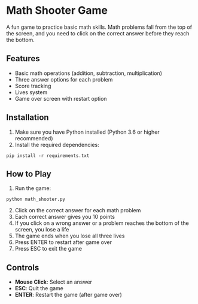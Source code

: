 # Math Shooter Game

A fun game to practice basic math skills. Math problems fall from the top of the screen, and you need to click on the correct answer before they reach the bottom.

## Features

- Basic math operations (addition, subtraction, multiplication)
- Three answer options for each problem
- Score tracking
- Lives system
- Game over screen with restart option

## Installation

1. Make sure you have Python installed (Python 3.6 or higher recommended)
2. Install the required dependencies:

```
pip install -r requirements.txt
```

## How to Play

1. Run the game:

```
python math_shooter.py
```

2. Click on the correct answer for each math problem
3. Each correct answer gives you 10 points
4. If you click on a wrong answer or a problem reaches the bottom of the screen, you lose a life
5. The game ends when you lose all three lives
6. Press ENTER to restart after game over
7. Press ESC to exit the game

## Controls

- **Mouse Click**: Select an answer
- **ESC**: Quit the game
- **ENTER**: Restart the game (after game over) 
